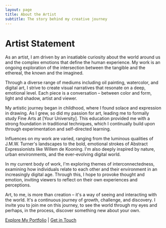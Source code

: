 ```yaml
---
layout: page
title: About the Artist
subtitle: The story behind my creative journey
---
```


# Artist Statement

As an artist, I am driven by an insatiable curiosity about the world around us and the complex emotions that define the human experience. My work is an ongoing exploration of the intersection between the tangible and the ethereal, the known and the imagined.

Through a diverse range of mediums including oil painting, watercolor, and digital art, I strive to create visual narratives that resonate on a deep, emotional level. Each piece is a conversation – between color and form, light and shadow, artist and viewer.

My artistic journey began in childhood, where I found solace and expression in drawing. As I grew, so did my passion for art, leading me to formally study Fine Arts at [Your University]. This education provided me with a strong foundation in traditional techniques, which I continually build upon through experimentation and self-directed learning.

Influences on my work are varied, ranging from the luminous qualities of J.M.W. Turner's landscapes to the bold, emotional strokes of Abstract Expressionists like Willem de Kooning. I'm also deeply inspired by nature, urban environments, and the ever-evolving digital world.

In my current body of work, I'm exploring themes of interconnectedness, examining how individuals relate to each other and their environment in an increasingly digital age. Through this, I hope to provoke thought and emotion, inviting viewers to reflect on their own experiences and perceptions.

Art, to me, is more than creation – it's a way of seeing and interacting with the world. It's a continuous journey of growth, challenge, and discovery. I invite you to join me on this journey, to see the world through my eyes and perhaps, in the process, discover something new about your own.

[Explore My Portfolio](/portfolio) | [Get in Touch](/contact)
